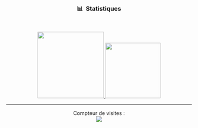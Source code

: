 ### <p align="center">📊 &nbsp;Statistiques</p>
<br>


<p align="center">
<a href="https://github.com/Frouk2">
  <img height="180em" src="https://github-readme-stats-eight-theta.vercel.app/api?username=frouk2&show_icons=true&theme=react&include_all_commits=true&locale=fr"/>
  <img height="150em" src="https://github-readme-stats-eight-theta.vercel.app/api/top-langs/?username=frouk2&layout=compact&langs_count=8&theme=react&locale=fr"/>
</a>

</p>

-----

<p align="center"> 
  Compteur de visites :<br>
  <img src="https://profile-counter.glitch.me/Frouk2/count.svg" />
</p>
